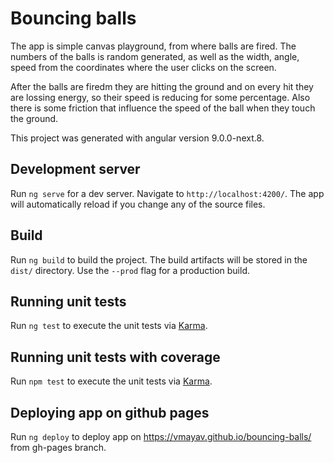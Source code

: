 # Bouncing balls


The app is simple canvas playground, from where balls are fired. The numbers of the balls is random generated, as well as the width,
angle, speed from the coordinates where the user clicks on the screen.

After the balls are firedm they are hitting the ground and on every hit they are lossing energy, so their speed is reducing for some percentage. Also there is some friction that influence the speed of the ball when they touch the ground.

This project was generated with angular version 9.0.0-next.8.

## Development server

Run `ng serve` for a dev server. Navigate to `http://localhost:4200/`. The app will automatically reload if you change any of the source files.

## Build

Run `ng build` to build the project. The build artifacts will be stored in the `dist/` directory. Use the `--prod` flag for a production build.

## Running unit tests

Run `ng test` to execute the unit tests via [Karma](https://karma-runner.github.io).

## Running unit tests with coverage

Run `npm test` to execute the unit tests via [Karma](https://karma-runner.github.io).

## Deploying app on github pages

Run `ng deploy` to deploy app on https://vmayav.github.io/bouncing-balls/ from gh-pages branch.

